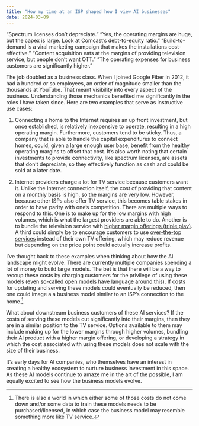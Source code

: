 ```yaml
---
title: "How my time at an ISP shaped how I view AI businesses"
date: 2024-03-09
---
```


“Spectrum licenses don’t depreciate.” “Yes, the operating margins are
 huge, but the capex is large. Look at Comcast’s debt-to-equity ratio.”
 “Build-to-demand is a viral marketing campaign that makes the
 installations cost-effective.” “Content acquisition eats at the margins
 of providing television service, but people don’t want OTT.” “The operating
 expenses for business customers are significantly higher.”

The job doubled as a business class. When I joined Google Fiber in 2012, it had
 a hundred or so employees, an order of magnitude smaller than the thousands at
 YouTube. That meant visibility into every aspect of the business. Understanding
 those mechanics benefited me significantly in the roles I have taken since.
 Here are two examples that serve as instructive use cases:

1. Connecting a home to the Internet requires an up front investment, but once
 established, is relatively inexpensive to operate, resulting in a high
 operating margin. Furthermore, customers tend to be sticky. Thus, a company
 that is able to handle the capital expenditures to connect homes, could, given
 a large enough user base, benefit from the healthy operating margins to offset
 that cost. It’s also worth noting that certain investments to provide
 connectivity, like spectrum licenses, are assets that don’t depreciate, so
 they effectively function as cash and could be sold at a later date.

2. Internet providers charge a lot for TV service because customers want it.
 Unlike the Internet connection itself, the cost of providing that content on a
 monthly basis is high, so the margins are very low. However, because other
 ISPs also offer TV service, this becomes table stakes in order to have parity
 with one’s competition. There are multiple ways to respond to this. One is to
 make up for the low margins with high volumes, which is what the largest
 providers are able to do. Another is to bundle the television service with
 [higher margin offerings (triple play)](https://en.wikipedia.org/wiki/Triple_play_(telecommunications)).
 A third could simply be to encourage
 customers to use
 [over-the-top services](https://en.wikipedia.org/wiki/Over-the-top_media_service)
 instead of their own TV offering,
 which may reduce revenue but depending on the price point could actually
 increase profits.

I’ve thought back to these examples when thinking about how the AI landscape
 might evolve. There are currently multiple companies spending a lot of money
 to build large models. The bet is that there will be a way to recoup these
 costs by charging customers for the privilege of using these models (even
 [so-called open models have language around this](https://opensourceconnections.com/blog/2023/07/19/is-llama-2-open-source-no-and-perhaps-we-need-a-new-definition-of-open/)).
 If costs for updating and serving these models could eventually be reduced,
then one could image a a business model similar to an ISP’s connection to
 the home.[^1]

[^1]: There is also a world in which either some of those costs do not come down and/or some data to train these models needs to be purchased/licensed, in which case the business model may resemble something more like TV service.

What about downstream business customers of these AI services? If the costs of serving these models cut significantly into their margins, then they are in a similar position to the TV service. Options available to them may  include making up for the lower margins through higher volumes, bundling their AI product with a higher margin offering, or developing a strategy in which the cost associated with using these models does not scale with the size of their business.

It’s early days for AI companies, who themselves have an interest in creating a healthy ecosystem to nurture business investment in this space. As these AI models continue to amaze me in the art of the possible, I am equally excited to see how the business models evolve.

